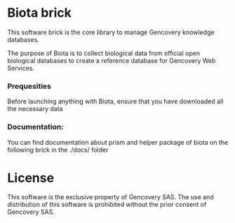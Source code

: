 # Biota brick

This software brick is the core library to manage Gencovery knowledge databases. <br />

The purpose of Biota is to collect biological data from official open biological databases to create a reference database for Gencovery Web Services. <br />

### Prequesities
Before launching anything with Biota, ensure that you have downloaded all the necessary data

### Documentation:
You can find documentation about prism and helper package of biota on the following brick in the ./docs/ folder

# License

This software is the exclusive property of Gencovery SAS. 
The use and distribution of this software is prohibited without the prior consent of Gencovery SAS.